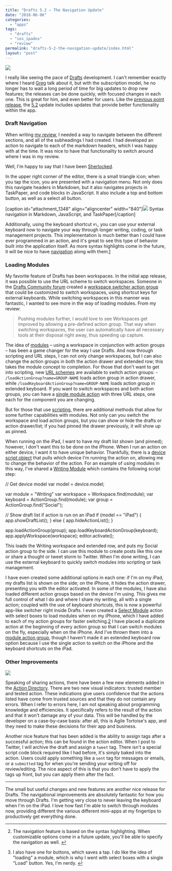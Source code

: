 ```yaml
---
title: "Drafts 5.2 – The Navigation Update"
date: "2018-06-06"
categories: 
  - "apps"
tags: 
  - "drafts"
  - "ios_ipados"
  - "review"
permalink: "drafts-5-2-the-navigation-update/index.html"
layout: "post"
---
```


[![](/images/D5-Nav-Hero.png)](https://www.nahumck.me/wp-content/uploads/2018/06/D5-Nav-Hero.png)

I really like seeing the pace of [Drafts](https://itunes.apple.com/us/app/id1236254471?at=1001l4VZ) development. I can't remember exactly where I heard [Greg](https://twitter.com/agiletortoise) talk about it, but with the subscription model, he no longer has to wait a long period of time for big updates to drop new features; the releases can be done quickly, with focused changes in each one. This is great for him, and even better for users. Like the [previous point release](https://www.nahumck.me/drafts-5-dot-1-update/), the [5.2](https://forums.getdrafts.com/t/drafts-5-2-released/1539) update includes updates that provide better functionality within the app.

### Draft Navigation

When writing [my review](https://www.macstories.net/reviews/drafts-5-the-macstories-review/), I needed a way to navigate between the different sections, and all of the subheadings I had created. I had developed an action to navigate to each of the markdown headers, which I was happy with at the time. It was nice to have that functionality to switch around where I was in my review.

Well, I'm happy to say that I have been [Sherlocked](https://www.urbandictionary.com/define.php?term=sherlocked).

In the upper right corner of the editor, there is a small triangle icon; when you tap the icon, you are presented with a navigation menu. Not only does this navigate headers in Markdown, but it also navigates projects in TaskPaper, and code blocks in JavaScript. It also include a top and bottom button, as well as a select all button.

\[caption id="attachment\_1348" align="aligncenter" width="840"\][![](/images/Syntax-Navigation-1024x673.png)](https://www.nahumck.me/wp-content/uploads/2018/06/Syntax-Navigation.png) Syntax navigation in Markdown, JavaScript, and TaskPaper\[/caption\]

Additionally, using the keyboard shortcut `⌘\`, you can use your external keyboard now to navigate your way through longer writing, coding, or task management projects. This implementation is much better than I could have ever programmed in an action, and it's great to see this type of behavior built into the application itself. As more syntax highlights come in the future, it will be nice to have [navigation](http://getdrafts.com/editor/navigation) along with them.[1](#fn-1354-syntax)

### Loading Modules

My favorite feature of Drafts has been workspaces. In the initial app release, it was possible to use the URL scheme to switch workspaces. Someone in the [Drafts Community forum](https://forums.getdrafts.com/) created a [workspace switcher action group](https://forums.getdrafts.com/t/workspace-switcher/736) that could be customized to switch workspaces, using shortcut keys for external keyboards. While switching workspaces in this manner was fantastic, I wanted to see more in the way of loading modules. From my review:

> Pushing modules further, I would love to see Workspaces get improved by allowing a pre-defined action group. That way when switching workspaces, the user can automatically have all necessary tools at their disposal right away, thus speeding up capture.

The idea of [modules](https://www.macstories.net/reviews/drafts-5-the-macstories-review/#drafts-as-a-modular-interface) – using a workspace in conjunction with action groups – has been a game changer for the way I use Drafts. And now through scripting and URL steps, I can not only change workspaces, but I can also change the action groups in both the action drawer and extended row; this takes the module concept to completion. For those that don't want to get into scripting, new [URL schemes](http://getdrafts.com/urls/) are available to switch action groups: - `/loadActionGroup?name=GROUP-NAME` loads action group in action drawer, while `/loadKeyboardActionGroup?name=GROUP-NAME` loads action group in extended keyboard. If you want to switch workspaces and both action groups, you can have a [single module action](https://actions.getdrafts.com/a/1Ji) with three URL steps, one each for the component you are changing.

But for those that use [scripting](http://reference.getdrafts.com/objects/App.html), there are additional methods that allow for some further capabilities with modules. Not only can you switch the workspace and load action groups, but you can show or hide the drafts or action drawer/list; if you had pinned the drawer previously, it will show up as pinned.

When running on the iPad, I want to have my draft list shown (and pinned); however, I don't want this to be done on the iPhone. When I run an action on either device, I want it to have unique behavior. Thankfully, there is a [device script object](http://reference.getdrafts.com/objects/Device.html) that pulls which device I'm running the action on, allowing me to change the behavior of the action. For an example of using modules in this way, I've shared a [Writing Module](https://actions.getdrafts.com/a/1Jj) which contains the following script step:

// Get device model
var model = device.model;

var module = "Writing"
var workspace = Workspace.find(module);
var keyboard = ActionGroup.find(module);
var group = ActionGroup.find("Social");

// Show draft list if action is run on an iPad
if (model == "iPad") {
    app.showDraftList();
}
else {
    app.hideActionList();
}

app.loadActionGroup(group);
app.loadKeyboardActionGroup(keyboard);
app.applyWorkspace(workspace);
editor.activate();

This loads the Writing workspace and extended row, and puts my Social action group to the side. I can use this module to create posts like this one or share a thought or tweet storm to Twitter. When I'm done writing, I can use the external keyboard to quickly switch modules into scripting or task management.

I have even created some additional options in each one: if I'm on my iPad, my drafts list is shown on the side; on the iPhone, it hides the action drawer, presenting you with the editor activated. In some of the modules, I have also loaded different action groups based on the device I'm using. This gives me full control of what I do and where I share my writing, all with a single action; coupled with the use of keyboard shortcuts, this is now a powerful app-like switcher right inside Drafts. I even created a [Select Module](https://actions.getdrafts.com/a/1K5) action with select boxes to load modules when on my iPhone, which I have added to each of my action groups for faster switching.[2](#fn-1354-buttons) I have placed a duplicate action at the beginning of every action group so that I can switch modules on the fly, especially when on the iPhone. And I've thrown them into a [module action group](https://actions.getdrafts.com/g/1Jn), though I haven't made it an extended keyboard row option because I use the single action to switch on the iPhone and the keyboard shortcuts on the iPad.

### Other Improvements

[![](/images/Trusted_Tested-Action-Directory-450x310.png)](https://www.nahumck.me/wp-content/uploads/2018/06/Trusted_Tested-Action-Directory.png)

Speaking of sharing actions, there have been a few new elements added in the [Action Directory](http://actions.getdrafts.com/). There are two new visual indicators: trusted member and tested action. These indications give users confidence that the actions listed have come from trusted sources and that they do not contain any errors. When I refer to errors here, I am not speaking about programming knowledge and efficiencies. It specifically refers to the result of the action and that it won't damage any of your data. This will be handled by the developer on a case-by-case basis: after all, this is Agile Tortoise's app, and they need to make these decisions for their app and business.

Another nice feature that has been added is the ability to assign tags after a successful action; this can be found in the action editor. When I post to Twitter, I will archive the draft and assign a `tweet` tag. There isn't a special script code block required like I had before, it's simply baked into the action. Users could apply something like a `sent` tag for messages or emails, or a `submitted` tag for when you're sending your writing off for review/editing. The nice aspect of this is that you don't have to apply the tags up front, but you can apply them after the fact.

* * *

The small but useful changes and new features are another nice release for Drafts. The navigational improvements are absolutely fantastic for how you move through Drafts. I'm getting very close to never leaving the keyboard when I'm on the iPad. I love how fast I'm able to switch through modules now, providing different the various different mini-apps at my fingertips to productively get everything done.

* * *

2. The navigation feature is based on the syntax highlighting. When customizable options come in a future update, you'll be able to specify the navigation as well. [↩](#fnref-1354-syntax)

4. I also have one for buttons, which saves a tap. I do like the idea of "loading" a module, which is why I went with select boxes with a single "Load" button. Yes, I'm nerdy. [↩](#fnref-1354-buttons)
